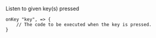 Listen to given key(s) pressed

```gop
onKey "key", => {
    // The code to be executed when the key is pressed.
}
```
